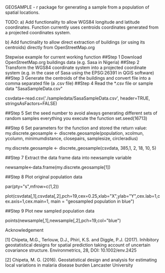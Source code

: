 GEOSAMPLE - r package for generating a sample from a population of spatial locations.

TODO:
a) Add functionality to allow WGS84 longitude and latitude coordinates. Function currently uses centroids coordinates generated from a projected coordinates system.

b) Add functinality to allow direct extraction of buildings (or using its centroids) directly from OpenStreetMap.org


Stepwise example for current working function
##Step 1 Download OpenStreetMap.org buildings data (e.g. Sasa in Nigeria)
##Step 2 Transform the WGS84 coordinate system into a projected coordinate system (e.g. in the case of Sasa using the EPSG:26391 in QGIS software)
##Step 3 Generate the centroids of the buildings and convert file into a comma separated file (a .csv file)
##Step 4 Read the *.csv file or sample data "SasaSampleData.csv"

csvdata<-read.csv('./sampledata/SasaSampleData.csv', header=TRUE, stringsAsFactors=FALSE)

##Step 5 Set the seed number to avoid always generating different sets of random samples everything you execute the function
set.seed(16713)

##Step 6 Set parameters for the function and stored the return value: my.discrete.geosample <- discrete.geosample(population, xcolmun, ycolumn, minimumdistance, closepairs, samplesize, circleradius)

my.discrete.geosample <- discrete_geosample(csvdata, 385,1, 2, 18, 10,  5)

##Step 7 Extract the data frame data into newsample variable

newsample<-data.frame(my.discrete.geosample[1])

##Step 8 Plot original population data

par(pty="s",mfrow=c(1,2))

plot(csvdata[,1],csvdata[,2],pch=19,cex=0.25,xlab="X",ylab="Y",cex.lab=1,cex.axis=1,cex.main=1, main = "geosampled population in blue")

##Step 9 Plot new sampled population data

points(newsample[,1],newsample[,2],pch=19,col="blue")


Acknowledgement

[1] Chipeta, M.G., Terlouw, D.J., Phiri, K.S. and Diggle, P.J. (2017). Inhibitory
geostatistical designs for spatial prediction taking account of uncertain
covariance structure. Environmetrics, 28, DOI: 10.1002/env.2425

[2] Chipeta, M. G. (2016). Geostatistical design and analysis for estimating local variations in malaria disease burden Lancaster University 
